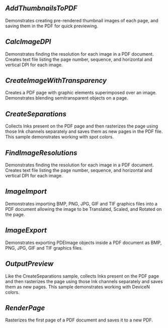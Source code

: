 ## ***AddThumbnailsToPDF***
Demonstrates creating pre-rendered thumbnail images of each page, and saving them in the PDF for quick previewing.

## ***CalcImageDPI***
Demonstrates finding the resolution for each image in a PDF document. Creates text file listing the page number, sequence, and horizontal and vertical DPI for each image.

## ***CreateImageWithTransparency***
Creates a PDF page with graphic elements superimposed over an image. Demonstrates blending semitransparent objects on a page.

## ***CreateSeparations***
Collects Inks present on the PDF page and then rasterizes the page using those Ink channels separately and saves them as new pages in the PDF file. This sample demonstrates working with spot colors.

## ***FindImageResolutions***
Demonstrates finding the resolution for each image in a PDF document. Creates text file listing the page number, sequence, and horizontal and vertical DPI for each image.

## ***ImageImport***
Demonstrates importing BMP, PNG, JPG, GIF and TIF graphics files into a PDF document allowing the image to be Translated, Scaled, and Rotated on the page. 

## ***ImageExport***
Demonstrates exporting PDEImage objects inside a PDF document as BMP, PNG, JPG, GIF and TIF graphics files. 

## ***OutputPreview***
Like the CreateSeparations sample, collects Inks present on the PDF page and then rasterizes the page using those Ink channels separately and saves them as new pages. This sample demonstrates working with DeviceN colors.

## ***RenderPage***
Rasterizes the first page of a PDF document and saves it to a new PDF.
